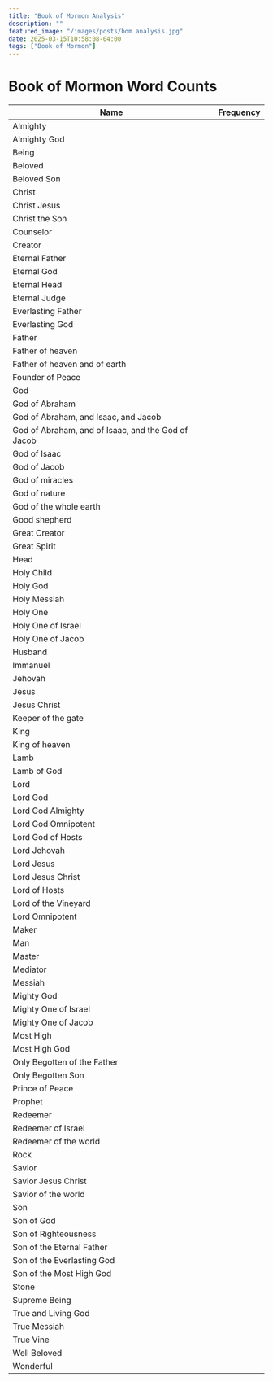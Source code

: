 ```yaml
---
title: "Book of Mormon Analysis"
description: ""
featured_image: "/images/posts/bom analysis.jpg"
date: 2025-03-15T10:58:08-04:00
tags: ["Book of Mormon"]
---
```



# Book of Mormon Word Counts

<!-- ![](count.png)// -->


Name | Frequency |
--- | --- |
Almighty |  |
Almighty God |  |
Being |  |
Beloved |  |
Beloved Son |  |
Christ |  |
Christ Jesus |  |
Christ the Son |  |
Counselor |  |
Creator |  |
Eternal Father |  |
Eternal God |  |
Eternal Head |  |
Eternal Judge |  |
Everlasting Father |  |
Everlasting God |  |
Father |  |
Father of heaven |  |
Father of heaven and of earth |  |
Founder of Peace |  |
God |  |
God of Abraham |  |
God of Abraham, and Isaac, and Jacob |  |
God of Abraham, and of Isaac, and the God of Jacob |  |
God of Isaac |  |
God of Jacob  |  |
God of miracles |  |
God of nature |  |
God of the whole earth |  |
Good shepherd |  |
Great Creator |  |
Great Spirit |  |
Head |  |
Holy Child |  |
Holy God |  |
Holy Messiah |  |
Holy One |  |
Holy One of Israel |  |
Holy One of Jacob |  |
Husband |  |
Immanuel |  |
Jehovah |  |
Jesus |  |
Jesus Christ |  |
Keeper of the gate |  |
King |  |
King of heaven |  |
Lamb |  |
Lamb of God |  |
Lord |  |
Lord God |  |
Lord God Almighty |  |
Lord God Omnipotent |  |
Lord God of Hosts |  |
Lord Jehovah |  |
Lord Jesus |  |
Lord Jesus Christ |  |
Lord of Hosts |  |
Lord of the Vineyard |  |
Lord Omnipotent |  |
Maker |  |
Man |  |
Master |  |
Mediator |  |
Messiah |  |
Mighty God |  |
Mighty One of Israel |  |
Mighty One of Jacob |  |
Most High |  |
Most High God |  |
Only Begotten of the Father |  |
Only Begotten Son |  |
Prince of Peace |  |
Prophet |  |
Redeemer |  |
Redeemer of Israel |  |
Redeemer of the world |  |
Rock |  |
Savior |  |
Savior Jesus Christ |  |
Savior of the world |  |
Son |  |
Son of God |  |
Son of Righteousness |  |
Son of the Eternal Father |  |
Son of the Everlasting God |  |
Son of the Most High God |  |
Stone |  |
Supreme Being |  |
True and Living God |  |
True Messiah |  |
True Vine |  |
Well Beloved |  |
Wonderful |  |
